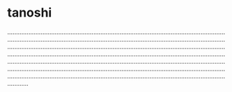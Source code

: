 # tanoshi

................................................................................................................................................................................................................................................................................................................................................................................................................................................................................................................................................................................................................................................................................................................................................................................................................................................................................................................